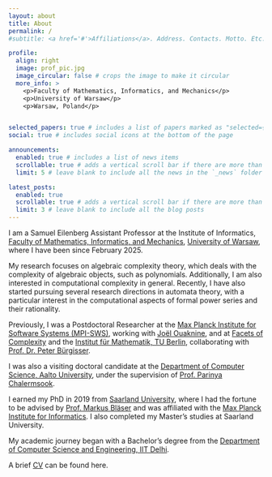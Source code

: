 ```yaml
---
layout: about
title: About
permalink: /
#subtitle: <a href='#'>Affiliations</a>. Address. Contacts. Motto. Etc.

profile:
  align: right
  image: prof_pic.jpg
  image_circular: false # crops the image to make it circular
  more_info: >
    <p>Faculty of Mathematics, Informatics, and Mechanics</p>
    <p>University of Warsaw</p>
    <p>Warsaw, Poland</p>


selected_papers: true # includes a list of papers marked as "selected={true}"
social: true # includes social icons at the bottom of the page

announcements:
  enabled: true # includes a list of news items
  scrollable: true # adds a vertical scroll bar if there are more than 3 news items
  limit: 5 # leave blank to include all the news in the `_news` folder

latest_posts:
  enabled: true
  scrollable: true # adds a vertical scroll bar if there are more than 3 new posts items
  limit: 3 # leave blank to include all the blog posts
---
```



I am a Samuel Eilenberg Assistant Professor at the Institute of Informatics, [Faculty of Mathematics, Informatics, and Mechanics](https://www.mimuw.edu.pl/en/), [University of Warsaw](https://en.uw.edu.pl/), where I have been since February 2025.  

My research focuses on algebraic complexity theory, which deals with the complexity of algebraic objects, such as polynomials. Additionally, I am also interested in computational complexity in general. Recently, I have also started pursuing several research directions in automata theory, with a particular interest in the computational aspects of formal power series and their rationality.  

Previously, I was a Postdoctoral Researcher at the [Max Planck Institute for Software Systems (MPI-SWS)](https://www.mpi-sws.org/), working with [Joël Ouaknine](https://people.mpi-sws.org/~joel/), and at [Facets of Complexity](http://www.facetsofcomplexity.de/) and the [Institut für Mathematik, TU Berlin](https://www.math.tu-berlin.de/), collaborating with [Prof. Dr. Peter Bürgisser](https://www.math.tu-berlin.de/fachgebiete_ag_diskalg/fachgebiet_algorithmische_algebra/v_menue/members/prof_dr_peter_buergisser/).  

I was also a visiting doctoral candidate at the [Department of Computer Science, Aalto University](https://www.aalto.fi/department-of-computer-science), under the supervision of [Prof. Parinya Chalermsook](https://sites.google.com/site/parinyachalermsook/home).  

I earned my PhD in 2019 from [Saarland University](https://www.uni-saarland.de/start.html), where I had the fortune to be advised by [Prof. Markus Bläser](https://www-cc.cs.uni-saarland.de/mblaeser/) and was affiliated with the [Max Planck Institute for Informatics](https://www.mpi-inf.mpg.de/departments/algorithms-complexity/). I also completed my Master’s studies at Saarland University.  

My academic journey began with a Bachelor’s degree from the [Department of Computer Science and Engineering, IIT Delhi](http://www.cse.iitd.ernet.in/).  

A brief [CV](/cv/) can be found here.
